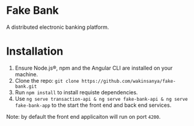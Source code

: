 # Fake Bank
A distributed electronic banking platform.

# Installation 
1. Ensure Node.js®, npm and the Angular CLI are installed on your machine.
2. Clone the repo: `git clone https://github.com/wakinsanya/fake-bank.git`
3. Run `npm install` to install requiste dependencies.
4. Use `ng serve transaction-api & ng serve fake-bank-api & ng serve fake-bank-app` to the start the front end and back end services.

Note: by default the front end applicaiton will run on port `4200`.
